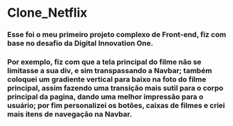 # Clone_Netflix
### Esse foi o meu primeiro projeto complexo de Front-end, fiz com base no desafio da Digital Innovation One.

### Por exemplo, fiz com que a tela principal do filme não se limitasse a sua div, e sim transpassando a Navbar; também coloquei um gradiente vertical para baixo na foto do filme principal, assim fazendo uma transição mais sutil para o corpo principal da pagina, dando uma melhor impressão para o usuário; por fim personalizei os botões, caixas de filmes e criei mais itens de navegação na Navbar.
